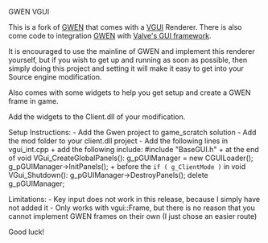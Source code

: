 GWEN VGUI

This is a fork of [GWEN](http://www.facepunch.com/threads/888841) that comes with a [VGUI](https://developer.valvesoftware.com/wiki/VGUI_Documentation) Renderer. 
There is also come code to integration [GWEN](http://www.facepunch.com/threads/888841) with [Valve's GUI framework](https://developer.valvesoftware.com/wiki/VGUI_Documentation).

It is encouraged to use the mainline of GWEN and implement this renderer yourself, 
but if you wish to get up and running as soon as possible, then simply doing this project
and setting it will make it easy to get into your Source engine modification.


Also comes with some widgets to help you get setup and create a GWEN frame in game.

Add the widgets to the Client.dll of your modification.


Setup Instructions:
	- Add the Gwen project to game_scratch solution
	- Add the mod folder to your client.dll project
	- Add the following lines in vgui_int.cpp
		+ add the following include:
			#include "BaseGUI.h"
		+ at the end of void VGui_CreateGlobalPanels():
			g_pGUIManager = new CGUILoader();
			g_pGUIManager->InitPanels();
		+ before the `if ( g_ClientMode )` in void VGui_Shutdown():
			g_pGUIManager->DestroyPanels();
			delete g_pGUIManager;

Limitations:
	- Key input does not work in this release, because I simply have not added it
	- Only works with vgui::Frame, but there is no reason that you cannot
	  implement GWEN frames on their own (I just chose an easier route)

Good luck!
